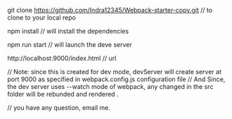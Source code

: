 git clone https://github.com/Indra12345/Webpack-starter-copy.git  // to clone to your local repo

npm install    // will install the dependencies

npm run start   // will launch the deve server 

http://localhost:9000/index.html  // url 



 // Note: since this is created for dev mode, devServer will create server at port 9000 as specified in webpack.config.js configuration file
 // And Since, the dev server uses --watch mode of webpack, any changed in the src folder will be rebunded and rendered .

 // you have any question, email me. 


 